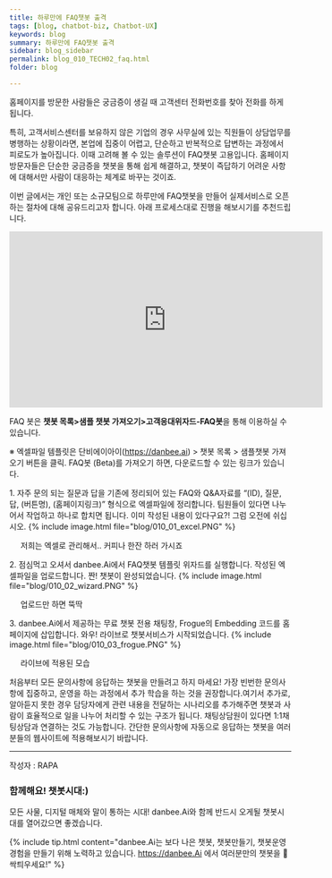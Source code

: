 ```yaml
---
title: 하루만에 FAQ챗봇 출격
tags: [blog, chatbot-biz, Chatbot-UX]
keywords: blog
summary: 하루만에 FAQ챗봇 출격 
sidebar: blog_sidebar
permalink: blog_010_TECH02_faq.html
folder: blog

---
```



홈페이지를 방문한 사람들은 궁금증이 생길 때 고객센터 전화번호를 찾아 전화를 하게 됩니다.

특히, 고객서비스센터를 보유하지 않은 기업의 경우 사무실에 있는 직원들이 상담업무를 병행하는 상황이라면, 본업에 집중이 어렵고, 단순하고 반복적으로 답변하는 과정에서 피로도가 높아집니다.
이때 고려해 볼 수 있는 솔루션이 FAQ챗봇 고용입니다. 홈페이지 방문자들은 단순한 궁금증을 챗봇을 통해 쉽게 해결하고, 챗봇이 즉답하기 어려운 사항에 대해서만 사람이 대응하는 체계로 바꾸는 것이죠.

이번 글에서는 개인 또는 소규모팀으로 하루만에 FAQ챗봇을 만들어 실제서비스로 오픈하는 절차에 대해 공유드리고자 합니다. 아래 프로세스대로 진행을 해보시기를 추천드립니다.


<iframe width="560" height="315" src="https://www.youtube.com/embed/HFE6djjaXxk" frameborder="0" allow="accelerometer; autoplay; encrypted-media; gyroscope; picture-in-picture" allowfullscreen></iframe>


FAQ 봇은 **챗봇 목록>샘플 챗봇 가져오기>고객응대위자드-FAQ봇**을 통해 이용하실 수 있습니다.

※ 엑셀파일 템플릿은 단비에이아이(https://danbee.ai) > 챗봇 목록 > 샘플챗봇 가져오기 버튼을 클릭. FAQ봇 (Beta)를 가져오기 하면, 다운로드할 수 있는 링크가 있습니다.

<span>1.</span>  자주 문의 되는 질문과 답을 기존에 정리되어 있는 FAQ와 Q&A자료를 “(ID), 질문, 답, (버튼명), (홈페이지링크)” 형식으로 엑셀파일에 정리합니다. 팀원들이 있다면 나누어서 작업하고 하나로 합치면 됩니다. 이미 작성된 내용이 있다구요?! 그럼 오전에 쉬십시오.   {% include image.html file="blog/010_01_excel.PNG" %}<figcaption style="padding-left:20px">저희는 엑셀로 관리해서.. 커피나 한잔 하러 가시죠</figcaption>


<span>2.</span>  점심먹고 오셔서 danbee.Ai에서 FAQ챗봇 템플릿 위자드를 실행합니다. 작성된 엑셀파일을 업로드합니다. 짠! 챗봇이 완성되었습니다. {% include image.html file="blog/010_02_wizard.PNG" %}<figcaption style="padding-left:20px">업로드만 하면 뚝딱</figcaption>


<span>3.</span>  danbee.Ai에서 제공하는 무료 챗봇 전용 채팅창, Frogue의 Embedding 코드를 홈페이지에 삽입합니다. 와우! 라이브로 챗봇서비스가 시작되었습니다. {% include image.html file="blog/010_03_frogue.PNG" %}<figcaption style="padding-left:20px">라이브에 적용된 모습</figcaption>


처음부터 모든 문의사항에 응답하는 챗봇을 만들려고 하지 마세요! 가장 빈번한 문의사항에 집중하고, 운영을 하는 과정에서 추가 학습을 하는 것을 권장합니다.여기서 추가로, 알아듣지 못한 경우 담당자에게 관련 내용을 전달하는 시나리오를 추가해주면 챗봇과 사람이 효율적으로 일을 나누어 처리할 수 있는 구조가 됩니다. 채팅상담원이 있다면 1:1채팅상담과 연결하는 것도 가능합니다. 간단한 문의사항에 자동으로 응답하는 챗봇을 여러분들의 웹사이트에 적용해보시기 바랍니다.


<hr>
작성자 : RAPA

### 함께해요! 챗봇시대:)
모든 사물, 디지털 매체와 말이 통하는 시대! danbee.Ai와 함께 반드시 오게될 챗봇시대를 열어갔으면 좋겠습니다.

{% include tip.html content="danbee.Ai는 보다 나은 챗봇, 챗봇만들기, 챗봇운영 경험을 만들기 위해 노력하고 있습니다. https://danbee.Ai 에서 여러분만의 챗봇을 🌱싹틔우세요!" %}